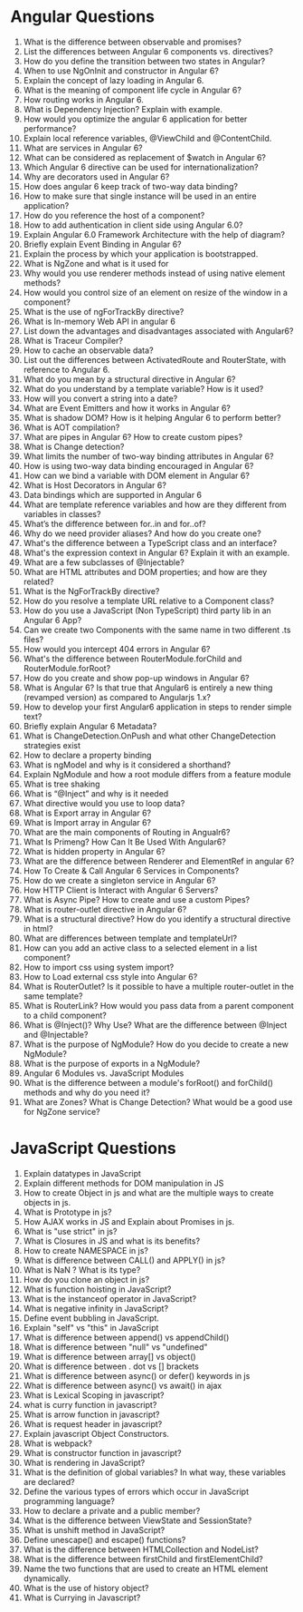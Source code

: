 # Angular Questions

1. What is the difference between observable and promises?
1. List the differences between Angular 6 components vs. directives?
1. How do you define the transition between two states in Angular?
1. When to use NgOnInit and constructor in Angular 6?
1. Explain the concept of lazy loading in Angular 6.
1. What is the meaning of component life cycle in Angular 6?
1. How routing works in Angular 6.
1. What is Dependency Injection? Explain with example.
1. How would you optimize the angular 6 application for better performance?
1. Explain local reference variables, @ViewChild and @ContentChild.
1. What are services in Angular 6?
1. What can be considered as replacement of $watch in Angular 6?
1. Which Angular 6 directive can be used for internationalization?
1. Why are decorators used in Angular 6?
1. How does angular 6 keep track of two-way data binding?
1. How to make sure that single instance will be used in an entire application? 
1. How do you reference the host of a component? 
1. How to add authentication in client side using Angular 6.0? 
1. Explain Angular 6.0 Framework Architecture with the help of diagram? 
1. Briefly explain Event Binding in Angular 6? 
1. Explain the process by which your application is bootstrapped. 
1. What is NgZone and what is it used for 
1. Why would you use renderer methods instead of using native element methods? 
1. How would you control size of an element on resize of the window in a component? 
1. What is the use of ngForTrackBy directive? 
1. What is In-memory Web API in angular 6
1. List down the advantages and disadvantages associated with Angular6? 
1. What is Traceur Compiler? 
1. How to cache an observable data? 
1. List out the differences between ActivatedRoute and RouterState, with reference to Angular 6.
1. What do you mean by a structural directive in Angular 6? 
1. What do you understand by a template variable? How is it used? 
1. How will you convert a string into a date? 
1. What are Event Emitters and how it works in Angular 6? 
1. What is shadow DOM? How is it helping Angular 6 to perform better? 
1. What is AOT compilation? 
1. What are pipes in Angular 6? How to create custom pipes? 
1. What is Change detection? 
1. What limits the number of two-way binding attributes in Angular 6? 
1. How is using two-way data binding encouraged in Angular 6? 
1. How can we bind a variable with DOM element in Angular 6? 
1. What is Host Decorators in Angular 6? 
1. Data bindings which are supported in Angular 6
1. What are template reference variables and how are they different from variables in classes? 
1. What’s the difference between for..in and for..of? 
1. Why do we need provider aliases? And how do you create one? 
1. What's the difference between a TypeScript class and an interface? 
1. What's the expression context in Angular 6? Explain it with an example. 
1. What are a few subclasses of @Injectable? 
1. What are HTML attributes and DOM properties; and how are they related? 
1. What is the NgForTrackBy directive? 
1. How do you resolve a template URL relative to a Component class? 
1. How do you use a JavaScript (Non TypeScript) third party lib in an Angular 6 App? 
1. Can we create two Components with the same name in two different .ts files? 
1. How would you intercept 404 errors in Angular 6? 
1. What's the difference between RouterModule.forChild and RouterModule.forRoot? 
1. How do you create and show pop-up windows in Angular 6? 
1. What is Angular 6? Is that true that Angular6 is entirely a new thing (revamped version) as compared to Angularjs 1.x? 
1. How to develop your first Angular6 application in steps to render simple text?
1. Briefly explain Angular 6 Metadata? 
1. What is ChangeDetection.OnPush and what other ChangeDetection strategies exist 
1. How to declare a property binding 
1. What is ngModel and why is it considered a shorthand? 
1. Explain NgModule and how a root module differs from a feature module 
1. What is tree shaking 
1. What is “@Inject” and why is it needed 
1. What directive would you use to loop data? 
1. What is Export array in Angular 6? 
1. What is Import array in Angular 6? 
1. What are the main components of Routing in Angualr6? 
1. What Is Primeng? How Can It Be Used With Angular6? 
1. What is hidden property in Angular 6? 
1. What are the difference between Renderer and ElementRef in angular 6? 
1. How To Create & Call Angular 6 Services in Components? 
1. How do we create a singleton service in Angular 6? 
1. How HTTP Client is Interact with Angular 6 Servers? 
1. What is Async Pipe? How to create and use a custom Pipes?
1. What is router-outlet directive in Angular 6? 
1. What is a structural directive? How do you identify a structural directive in html? 
1. What are differences between template and templateUrl? 
1. How can you add an active class to a selected element in a list component? 
1. How to import css using system import? 
1. How to Load external css style into Angular 6? 
1. What is RouterOutlet? Is it possible to have a multiple router-outlet in the same template? 
1. What is RouterLink? How would you pass data from a parent component to a child component? 
1. What is @Inject()? Why Use? What are the difference between @Inject and @Injectable? 
1. What is the purpose of NgModule? How do you decide to create a new NgModule? 
1. What is the purpose of exports in a NgModule? 
1. Angular 6 Modules vs. JavaScript Modules 
1. What is the difference between a module's forRoot() and forChild() methods and why do you need it? 
1. What are Zones? What is Change Detection? What would be a good use for NgZone service?

# JavaScript Questions

1. Explain datatypes in JavaScript
1. Explain different methods for DOM manipulation in JS
1. How to create Object in js and what are the multiple ways to create objects in js.
1. What is Prototype in js?
1. How AJAX works in JS and Explain about Promises in js.
1. What is "use strict" in js?
1. What is Closures in JS and what is its benefits?
1. How to create NAMESPACE in js?
1. What is difference between CALL() and APPLY() in js?
1. What is NaN ? What is its type?
1. How do you clone an object in js?
1. What is function hoisting in JavaScript?
1. What is the instanceof operator in JavaScript?
1. What is negative infinity in JavaScript?
1. Define event bubbling in JavaScript.
1. Explain "self" vs "this" in JavaScript
1. What is difference between append() vs appendChild()
1. What is difference between "null" vs "undefined"
1. What is difference between array[] vs object()
1. What is difference between . dot vs [] brackets
1. What is difference between async() or defer() keywords in js 
1. What is difference between async() vs await() in ajax
1. What is Lexical Scoping in javascript?
1. what is curry function in javascript?
1. What is arrow function in javascript?
1. What is request header in javascript?
1. Explain javascript Object Constructors.
1. What is webpack?
1. What is constructor function in javascript?
1. What is rendering in JavaScript?
1. What is the definition of global variables? In what way, these variables are declared?
1. Define the various types of errors which occur in JavaScript programming language?
1. How to declare a private and a public member?
1. What is the difference between ViewState and SessionState?
1. What is unshift method in JavaScript?
1. Define unescape() and escape() functions?
1. What is the difference between HTMLCollection and NodeList?
1. What is the difference between firstChild and firstElementChild?
1. Name the two functions that are used to create an HTML element dynamically.
1. What is the use of history object?
1. What is Currying in Javascript?
